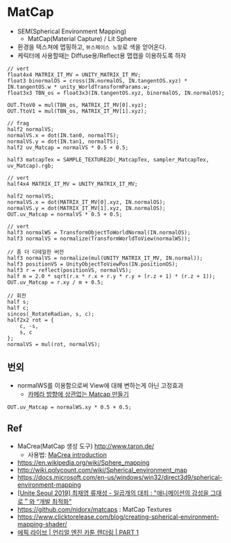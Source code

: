 # MatCap

- SEM(Spherical Environment Mapping)
  - MatCap(Material Capture) / Lit Sphere
- 환경을 텍스쳐에 맵핑하고, `뷰스페이스 노말`로 색을 얻어온다.
- 케릭터에 사용할때는 Diffuse용/Reflect용 맵캡을 이용하도록 하자

``` hlsl
// vert
float4x4 MATRIX_IT_MV = UNITY_MATRIX_IT_MV;
float3 binormalOS = cross(IN.normalOS, IN.tangentOS.xyz) * IN.tangentOS.w * unity_WorldTransformParams.w;
float3x3 TBN_os = float3x3(IN.tangentOS.xyz, binormalOS, IN.normalOS);

OUT.TtoV0 = mul(TBN_os, MATRIX_IT_MV[0].xyz);
OUT.TtoV1 = mul(TBN_os, MATRIX_IT_MV[1].xyz);

// frag
half2 normalVS;
normalVS.x = dot(IN.tan0, normalTS);
normalVS.y = dot(IN.tan1, normalTS);
half2 uv_Matcap = normalVS * 0.5 + 0.5;

half3 matcapTex = SAMPLE_TEXTURE2D(_MatcapTex, sampler_MatcapTex, uv_Matcap).rgb;
```

``` hlsl
// vert
half4x4 MATRIX_IT_MV = UNITY_MATRIX_IT_MV;

half2 normalVS;
normalVS.x = dot(MATRIX_IT_MV[0].xyz, IN.normalOS);
normalVS.y = dot(MATRIX_IT_MV[1].xyz, IN.normalOS);
OUT.uv_Matcap = normalVS * 0.5 + 0.5;

// vert
half3 normalWS = TransformObjectToWorldNormal(IN.normalOS);
half3 normalVS = normalize(TransformWorldToView(normalWS));
```

``` hlsl
// 좀 더 디테일한 버전
half3 normalVS = normalize(mul(UNITY_MATRIX_IT_MV, IN.normal));
half3 positionVS = UnityObjectToViewPos(IN.positionOS);
half3 r = reflect(positionVS, normalVS);
half m = 2.0 * sqrt(r.x * r.x + r.y * r.y + (r.z + 1) * (r.z + 1));
OUT.uv_Matcap = r.xy / m + 0.5;
```

``` hlsl
// 회전
half s;
half c;
sincos(_RotateRadian, s, c);
half2x2 rot = {
	c, -s,
	s, c
};
normalVS = mul(rot, normalVS);
```

## 번외

- normalWS를 이용함으로써 View에 대해 변하는게 아닌 고정효과
  - [카메라 방향에 상관없는 Matcap 만들기](https://chulin28ho.tistory.com/351)

``` hlsl
OUT.uv_Matcap = normalWS.xy * 0.5 + 0.5;
```

## Ref

- MaCrea(MatCap 생성 도구) <http://www.taron.de/>
  - 사용법: [MaCrea introduction](https://vimeo.com/14030320)
- <https://en.wikipedia.org/wiki/Sphere_mapping>
- <http://wiki.polycount.com/wiki/Spherical_environment_map>
- <https://docs.microsoft.com/en-us/windows/win32/direct3d9/spherical-environment-mapping>
- [[Unite Seoul 2019] 최재영 류재성 - 일곱개의 대죄 : "애니메이션의 감성을 그대로＂와 “개발 최적화"](https://youtu.be/0LwlNVS3FJo?t=530)
- <https://github.com/nidorx/matcaps> : MatCap Textures
- <https://www.clicktorelease.com/blog/creating-spherical-environment-mapping-shader/>
- [에픽 라이브 | 언리얼 엔진 카툰 렌더링 | PART 1](https://www.youtube.com/watch?v=ZB9bKhXPR74)

